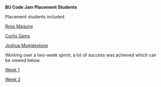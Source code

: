 **BU Code Jam Placement Students** 

Placement students included 

[Ross Maguire](https://github.com/Rossy1995)

[Curtis Sams](https://github.com/CurtisSams)

[Joshua Mugglestone](https://github.com/Jo3115)  

Working over a two-week sprint, a lot of success was achieved which can be viewed below.

[Week 1](https://drive.google.com/open?id=1dQNzwaRR77C3sq9QHjX4I9eoX9Qgxe9k)

[Week 2](https://drive.google.com/open?id=1ezYeHVgW6g1emc2-ghwbyxnxvnXZgxot)
